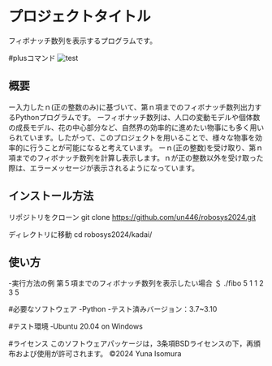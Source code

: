# プロジェクトタイトル

フィボナッチ数列を表示するプログラムです。

#plusコマンド
![test](https://github.com/un446/robosys2024/actions/workflows/test.yml/badge.svg)

## 概要
ー入力したｎ(正の整数のみ)に基づいて、第ｎ項までのフィボナッチ数列出力するPythonプログラムです。
ーフィボナッチ数列は、人口の変動モデルや個体数の成長モデル、花の中心部分など、自然界の効率的に進めたい物事にも多く用いられています。したがって、このプロジェクトを用いることで、様々な物事を効率的に行うことが可能になると考えています。
ーｎ(正の整数)を受け取り、第ｎ項までのフィボナッチ数列を計算し表示します。ｎが正の整数以外を受け取った際は、エラーメッセージが表示されるようになっています。


## インストール方法
リポジトリをクローン
git clone https://github.com/un446/robosys2024.git

ディレクトリに移動
cd robosys2024/kadai/


## 使い方
-実行方法の例
 第５項までのフィボナッチ数列を表示したい場合
 ＄ ./fibo 5
 1 1 2 3 5 

#必要なソフトウェア
-Python
 -テスト済みバージョン：3.7~3.10

#テスト環境
‐Ubuntu 20.04 on Windows

#ライセンス
このソフトウェアパッケージは，3条項BSDライセンスの下，再頒布および使用が許可されます。
©2024 Yuna Isomura
